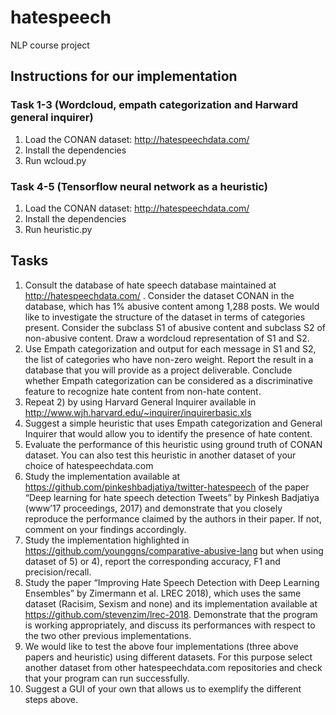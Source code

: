 # hatespeech
NLP course project

## Instructions for our implementation
### Task 1-3 (Wordcloud, empath categorization and Harward general inquirer)
1. Load the CONAN dataset: http://hatespeechdata.com/
2. Install the dependencies
3. Run wcloud.py

### Task 4-5 (Tensorflow neural network as a heuristic)
1. Load the CONAN dataset: http://hatespeechdata.com/
2. Install the dependencies
3. Run heuristic.py

## Tasks
1. Consult the database of hate speech database maintained at http://hatespeechdata.com/ . Consider the dataset CONAN in the database, which has 1% abusive content among 1,288 posts. We would like to investigate the structure of the dataset in terms of categories present. Consider the subclass S1 of abusive content and subclass S2 of non-abusive content. Draw a wordcloud representation of S1 and S2.
2. Use Empath categorization and output for each message in S1 and S2, the list of categories who have non-zero weight. Report the result in a database that you will provide as a project deliverable. Conclude whether Empath categorization can be considered as a discriminative feature to recognize hate content from non-hate content.
3. Repeat 2) by using Harvard General Inquirer available in http://www.wjh.harvard.edu/~inquirer/inquirerbasic.xls
4. Suggest a simple heuristic that uses Empath categorization and General Inquirer that would allow you to identify the presence of hate content.
5. Evaluate the performance of this heuristic using ground truth of CONAN dataset.  You can also test this heuristic in another dataset of your choice of hatespeechdata.com 
6. Study the implementation available at https://github.com/pinkeshbadjatiya/twitter-hatespeech of the paper “Deep learning for hate speech detection Tweets” by Pinkesh Badjatiya (www’17 proceedings, 2017) and demonstrate that you closely reproduce the performance claimed by the authors in their paper. If not, comment on your findings accordingly. 
7. Study the implementation highlighted in https://github.com/younggns/comparative-abusive-lang but when using dataset of 5) or 4), report the corresponding accuracy, F1 and precision/recall.
8. Study the paper “Improving Hate Speech Detection with Deep Learning Ensembles” by Zimermann et al. LREC 2018), which uses the same dataset (Racisim, Sexism and none) and its implementation available at https://github.com/stevenzim/lrec-2018. Demonstrate that the program is working appropriately, and discuss its performances with respect to the two other previous implementations. 
9. We would like to test the above four implementations (three above papers and heuristic) using different datasets. For this purpose select another dataset from other hatespeechdata.com repositories and check that your program can run successfully.
10. Suggest a GUI of your own that allows us to exemplify the different steps above.
